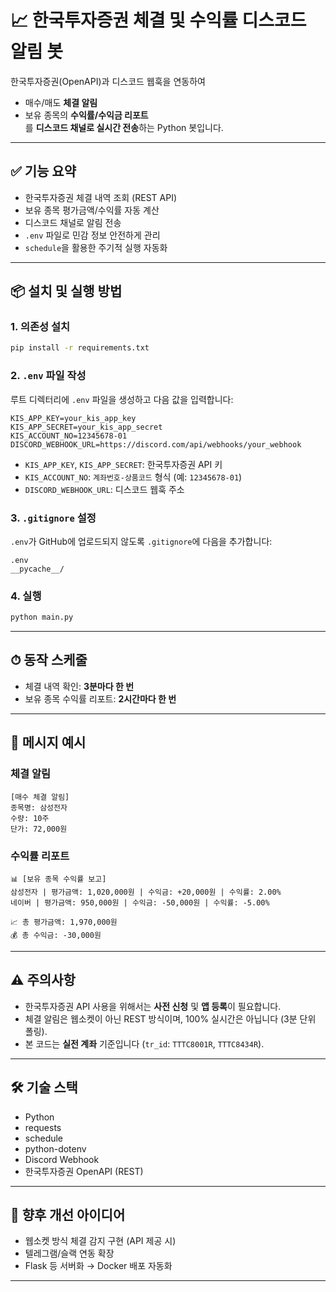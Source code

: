 # 📈 한국투자증권 체결 및 수익률 디스코드 알림 봇

한국투자증권(OpenAPI)과 디스코드 웹훅을 연동하여  
- 매수/매도 **체결 알림**  
- 보유 종목의 **수익률/수익금 리포트**  
를 **디스코드 채널로 실시간 전송**하는 Python 봇입니다.

---

## ✅ 기능 요약

- 한국투자증권 체결 내역 조회 (REST API)
- 보유 종목 평가금액/수익률 자동 계산
- 디스코드 채널로 알림 전송
- `.env` 파일로 민감 정보 안전하게 관리
- `schedule`을 활용한 주기적 실행 자동화

---

## 📦 설치 및 실행 방법

### 1. 의존성 설치

```bash
pip install -r requirements.txt
```

### 2. `.env` 파일 작성

루트 디렉터리에 `.env` 파일을 생성하고 다음 값을 입력합니다:

```env
KIS_APP_KEY=your_kis_app_key
KIS_APP_SECRET=your_kis_app_secret
KIS_ACCOUNT_NO=12345678-01
DISCORD_WEBHOOK_URL=https://discord.com/api/webhooks/your_webhook
```

- `KIS_APP_KEY`, `KIS_APP_SECRET`: 한국투자증권 API 키
- `KIS_ACCOUNT_NO`: `계좌번호-상품코드` 형식 (예: `12345678-01`)
- `DISCORD_WEBHOOK_URL`: 디스코드 웹훅 주소

### 3. `.gitignore` 설정

`.env`가 GitHub에 업로드되지 않도록 `.gitignore`에 다음을 추가합니다:

```
.env
__pycache__/
```

### 4. 실행

```bash
python main.py
```

---

## ⏱ 동작 스케줄

- 체결 내역 확인: **3분마다 한 번**
- 보유 종목 수익률 리포트: **2시간마다 한 번**

---

## 📝 메시지 예시

### 체결 알림

```
[매수 체결 알림]
종목명: 삼성전자
수량: 10주
단가: 72,000원
```

### 수익률 리포트

```
📊 [보유 종목 수익률 보고]
삼성전자 | 평가금액: 1,020,000원 | 수익금: +20,000원 | 수익률: 2.00%
네이버 | 평가금액: 950,000원 | 수익금: -50,000원 | 수익률: -5.00%

📈 총 평가금액: 1,970,000원
💰 총 수익금: -30,000원
```

---

## ⚠️ 주의사항

- 한국투자증권 API 사용을 위해서는 **사전 신청** 및 **앱 등록**이 필요합니다.
- 체결 알림은 웹소켓이 아닌 REST 방식이며, 100% 실시간은 아닙니다 (3분 단위 폴링).
- 본 코드는 **실전 계좌** 기준입니다 (`tr_id`: `TTTC8001R`, `TTTC8434R`).

---

## 🛠 기술 스택

- Python
- requests
- schedule
- python-dotenv
- Discord Webhook
- 한국투자증권 OpenAPI (REST)

---

## 📌 향후 개선 아이디어

- 웹소켓 방식 체결 감지 구현 (API 제공 시)
- 텔레그램/슬랙 연동 확장
- Flask 등 서버화 → Docker 배포 자동화

---

